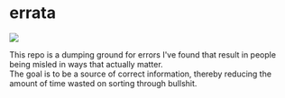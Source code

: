 # errata
<img src="http://imgs.xkcd.com/comics/duty_calls.png"><br>

This repo is a dumping ground for errors I've found that result in people being misled in ways that actually matter. <br>The goal is to be a source of correct information, thereby reducing the amount of time wasted on sorting through bullshit.
